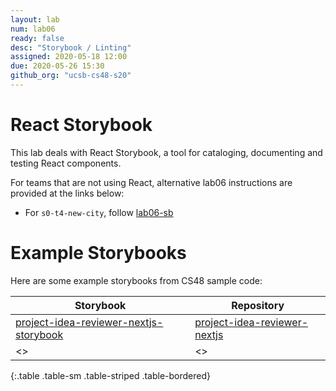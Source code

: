 ```yaml
---
layout: lab
num: lab06
ready: false
desc: "Storybook / Linting"
assigned: 2020-05-18 12:00
due: 2020-05-26 15:30
github_org: "ucsb-cs48-s20"
---
```


# React Storybook 

This lab deals with React Storybook, a tool for cataloging, documenting and testing React components.

For teams that are not using React, alternative lab06 instructions are provided at the links below:
* For `s0-t4-new-city`, follow [lab06-sb](https://ucsb-cs48.github.io/s20/lab/lab06-sb/)

# Example Storybooks

Here are some example storybooks from CS48 sample code:

| Storybook | Repository | 
|-----------|------------|
| [project-idea-reviewer-nextjs-storybook](https://ucsb-cs48-s20.github.io/project-idea-reviewer-nextjs-storybook) | [project-idea-reviewer-nextjs](https://github.com/ucsb-cs48-s20/project-idea-reviewer-nextjs) |
| <> | <> |
{:.table .table-sm .table-striped .table-bordered}

